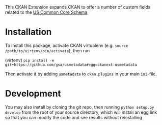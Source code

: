 This CKAN Extension expands CKAN to offer a number of custom fields related to the [US Common Core Schema](http://project-open-data.github.io/schema/)

Installation
============

To install this package, activate CKAN virtualenv (e.g. ``source /path/to/virtenv/bin/activate``), then run

  (virtenv) `pip install -e git+https://github.com/gsa/usmetadata#egg=ckanext-usmetadata`

Then activate it by adding ``usmetadata`` to ``ckan.plugins`` in your main ``ini``-file.

Development
============
You may also install by cloning the git repo, then running ``python setup.py develop`` from the root of your source
directory, which will install an egg link so that you can modify the code and see results without reinstalling
